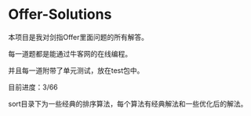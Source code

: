 # Offer-Solutions
本项目是我对剑指Offer里面问题的所有解答。

每一道题都是能通过牛客网的在线编程。

并且每一道附带了单元测试，放在test包中。

目前进度：3/66

sort目录下为一些经典的排序算法，每个算法有经典解法和一些优化后的解法。